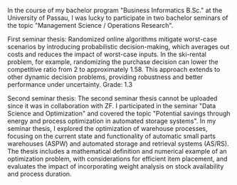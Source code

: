 In the course of my bachelor program "Business Informatics B.Sc." at the University of Passau, I was lucky to participate in two bachelor seminars of the topic "Management Science / Operations Research". 

First seminar thesis:
Randomized online algorithms mitigate worst-case scenarios by introducing probabilistic decision-making, which averages out costs and reduces the impact of worst-case inputs. In the ski-rental problem, for example, randomizing the purchase decision can lower the competitive ratio from 2 to approximately 1.58. This approach extends to other dynamic decision problems, providing robustness and better performance under uncertainty. Grade: 1.3

Second seminar thesis: 
The second seminar thesis cannot be uploaded since it was in collaboration with ZF. I participated in the seminar "Data Science and Optimization" and covered the topic "Potential savings through energy and process optimization in automated storage systems". In my seminar thesis, I explored the optimization of warehouse processes, focusing on the current state and functionality of automatic small parts warehouses (ASPW) and automated storage and retrieval systems (AS/RS). The thesis includes a mathematical definition and numerical example of an optimization problem, with considerations for efficient item placement, and evaluates the impact of incorporating weight analysis on stock availability and process duration.

